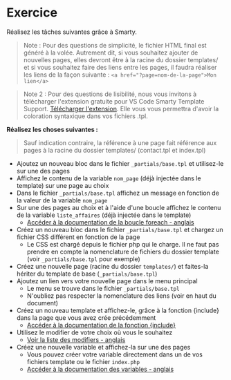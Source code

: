 # Exercice

Réalisez les tâches suivantes grâce à Smarty.

> Note : Pour des questions de simplicité, le fichier HTML final est généré à la volée. Autrement dit, si vous souhaitez ajouter de nouvelles pages, elles devront être à la racine du dossier templates/ et si vous souhaitez faire des liens entre les pages, il faudra réaliser les liens de la façon suivante : `<a href="?page=nom-de-la-page">Mon lien</a>`

> Note 2 : Pour des questions de lisibilité, nous vous invitons à télécharger l'extension gratuite pour VS Code Smarty Template Support. [Télécharger l'extension](https://marketplace.visualstudio.com/items?itemName=aswinkumar863.smarty-template-support). Elle vous vous permettra d'avoir la coloration syntaxique dans vos fichiers .tpl.

**Réalisez les choses suivantes :**

> Sauf indication contraire, la référence à une page fait référence aux pages à la racine du dossier templates/ (contact.tpl et index.tpl)

- Ajoutez un nouveau bloc dans le fichier `_partials/base.tpl` et utilisez-le sur une des pages
- Affichez le contenu de la variable `nom_page` (déjà injectée dans le template) sur une page au choix
- Dans le fichier `_partials/base.tpl` affichez un message en fonction de la valeur de la variable `nom_page`
- Sur une des pages au choix et à l'aide d'une boucle affichez le contenu de la variable `liste_affaires` (déjà injectée dans le template)
    - [Accéder à la documentation de la boucle foreach - anglais](https://smarty-php.github.io/smarty/4.x/designers/language-builtin-functions/language-function-foreach/)
- Créez un nouveau bloc dans le fichier `_partials/base.tpl` et chargez un fichier CSS différent en fonction de la page
    - Le CSS est chargé depuis le fichier php qui le charge. Il ne faut pas prendre en compte la nomenclature de fichiers du dossier template (voir `_partials/base.tpl` pour exemple)
- Créez une nouvelle page (racine du dossier `templates/`) et faites-la hériter du template de base (`_partials/base.tpl`)
- Ajoutez un lien vers votre nouvelle page dans le menu principal
    - Le menu se trouve dans le fichier `_partials/base.tpl`
    - N'oubliez pas respecter la nomenclature des liens (voir en haut du document)
- Créez un nouveau template et affichez-le, grâce à la fonction {include} dans la page que vous avez crée précédemment
    - [Accéder à la documentation de la fonction {include}](https://smarty-php.github.io/smarty/4.x/designers/language-builtin-functions/language-function-include/)
- Utilisez le modifier de votre choix où vous le souhaitez
    - [Voir la liste des modifiers - anglais](https://smarty-php.github.io/smarty/4.x/designers/language-modifiers/)
- Créez une nouvelle variable et affichez-la sur une des pages
    - Vous pouvez créer votre variable directement dans un de vos fichiers template ou le fichier `index.php`
    - [Accéder à la documentation des variables - anglais](https://smarty-php.github.io/smarty/4.x/designers/language-variables/)
